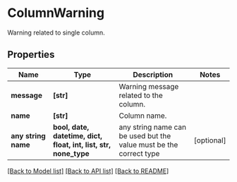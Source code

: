 # ColumnWarning

Warning related to single column.

## Properties
Name | Type | Description | Notes
------------ | ------------- | ------------- | -------------
**message** | **[str]** | Warning message related to the column. | 
**name** | **[str]** | Column name. | 
**any string name** | **bool, date, datetime, dict, float, int, list, str, none_type** | any string name can be used but the value must be the correct type | [optional]

[[Back to Model list]](../README.md#documentation-for-models) [[Back to API list]](../README.md#documentation-for-api-endpoints) [[Back to README]](../README.md)


